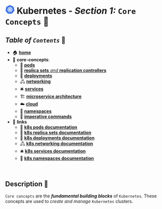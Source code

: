 # <img src="../00-resources/img/k8s.png" width="30px"> **Kubernetes** - ***Section 1:*** `Core Concepts` 🧠
## ***Table*** *of* ***`Contents`*** 📜

* 🏠 [**home**](../README.md)
* 🧠 **core-concepts**:
  * 🐋 [**pods**](01-pods/README.md)
  * 👯 [**replica sets** *and* **replication controllers**](02-replica-sets/README.md)
  * 🚀 [**deployments**](03-deployments/README.md)
  * 🖧 [**networking**](04-networking/README.md)
  * 🛎️ [**services**](05-services/README.md)
  * 🏗️ [**microservice architecture**](06-microservices-architecture/README.md)
  * ☁️ [**cloud**](07-kubernetes-on-cloud/README.md)
  * 📛 [**namespaces**](08-namespaces/README.md)
  * 🧙 [**imperative commands**](09-imperative-commands/README.md)
* 🔗 **links**
  * 🐋 [**k8s pods documentation**](https://kubernetes.io/docs/concepts/workloads/pods/)
  * 👯 [**k8s replica sets documentation**](https://kubernetes.io/docs/concepts/workloads/controllers/replicaset/)
  * 🚀 [**k8s deployments documentation**](https://kubernetes.io/docs/concepts/workloads/controllers/deployment/)
  * 🖧 [**k8s networking documentation**](https://kubernetes.io/docs/concepts/cluster-administration/networking/)
  * 🛎️ [**k8s services documentation**](https://kubernetes.io/docs/concepts/services-networking/service/)
  * 📛 [**k8s namespaces documentation**](https://kubernetes.io/docs/concepts/overview/working-with-objects/namespaces/)



<br />

## **Description** 👀

`Core concepts` are the ***fundamental building blocks*** of `Kubernetes`. These concepts are used to *create and manage* `Kubernetes` clusters.